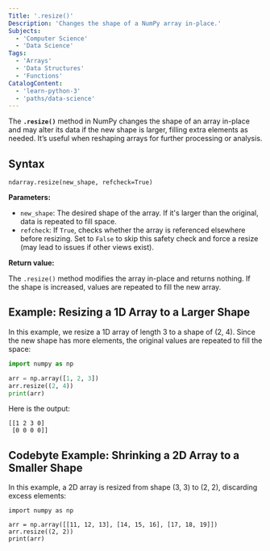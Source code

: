 ```yaml
---
Title: '.resize()'
Description: 'Changes the shape of a NumPy array in-place.'
Subjects:
  - 'Computer Science'
  - 'Data Science'
Tags:
  - 'Arrays'
  - 'Data Structures'
  - 'Functions'
CatalogContent:
  - 'learn-python-3'
  - 'paths/data-science'
---
```


The **`.resize()`** method in NumPy changes the shape of an array in-place and may alter its data if the new shape is larger, filling extra elements as needed. It’s useful when reshaping arrays for further processing or analysis.

## Syntax

```pseudo
ndarray.resize(new_shape, refcheck=True)
```

**Parameters:**

- `new_shape`: The desired shape of the array. If it's larger than the original, data is repeated to fill space.
- `refcheck`: If `True`, checks whether the array is referenced elsewhere before resizing. Set to `False` to skip this safety check and force a resize (may lead to issues if other views exist).

**Return value:**

The `.resize()` method modifies the array in-place and returns nothing. If the shape is increased, values are repeated to fill the new array.

## Example: Resizing a 1D Array to a Larger Shape

In this example, we resize a 1D array of length 3 to a shape of (2, 4). Since the new shape has more elements, the original values are repeated to fill the space:

```py
import numpy as np

arr = np.array([1, 2, 3])
arr.resize((2, 4))
print(arr)
```

Here is the output:

```shell
[[1 2 3 0]
 [0 0 0 0]]
```

## Codebyte Example: Shrinking a 2D Array to a Smaller Shape

In this example, a 2D array is resized from shape (3, 3) to (2, 2), discarding excess elements:

```codebyte/python
import numpy as np

arr = np.array([[11, 12, 13], [14, 15, 16], [17, 18, 19]])
arr.resize((2, 2))
print(arr)
```
